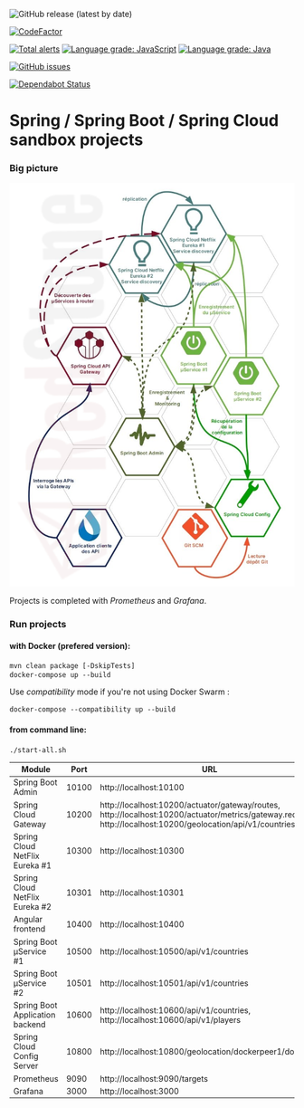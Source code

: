 ![GitHub release (latest by date)](https://img.shields.io/github/v/release/DVanderstoken/springSandbox?style=plastic)

[![CodeFactor](https://www.codefactor.io/repository/github/dvanderstoken/springsandbox/badge)](https://www.codefactor.io/repository/github/dvanderstoken/springsandbox)

[![Total alerts](https://img.shields.io/lgtm/alerts/g/DVanderstoken/springSandbox.svg?logo=lgtm&logoWidth=18)](https://lgtm.com/projects/g/DVanderstoken/springSandbox/alerts/)
[![Language grade: JavaScript](https://img.shields.io/lgtm/grade/javascript/g/DVanderstoken/springSandbox.svg?logo=lgtm&logoWidth=18)](https://lgtm.com/projects/g/DVanderstoken/springSandbox/context:javascript)
[![Language grade: Java](https://img.shields.io/lgtm/grade/java/g/DVanderstoken/springSandbox.svg?logo=lgtm&logoWidth=18)](https://lgtm.com/projects/g/DVanderstoken/springSandbox/context:java)

[![GitHub issues](https://img.shields.io/github/issues/DVanderstoken/springSandbox)](https://github.com/DVanderstoken/springSandbox/issues)

[![Dependabot Status](https://api.dependabot.com/badges/status?host=github&identifier=136540346)](https://dependabot.com)

# Spring / Spring Boot / Spring Cloud sandbox projects

### Big picture

![Big picture](./docs/images/DesendettementSpringCloudV3.png)

Projects is completed with *Prometheus* and *Grafana*.

### Run projects

#### with Docker (prefered version):

```
mvn clean package [-DskipTests]
docker-compose up --build
```

Use *compatibility* mode if you're not using Docker Swarm : 

```
docker-compose --compatibility up --build
```

#### from command line:

```
./start-all.sh
```

| Module                          | Port  | URL                                                                                                                                                           |
| ------------------------------- | ----- | ------------------------------------------------------------------------------------------------------------------------------------------------------------- |
| Spring Boot Admin               | 10100 | http://localhost:10100                                                                                                                                        |
| Spring Cloud Gateway            | 10200 | http://localhost:10200/actuator/gateway/routes, http://localhost:10200/actuator/metrics/gateway.requests, http://localhost:10200/geolocation/api/v1/countries |
| Spring Cloud NetFlix Eureka #1  | 10300 | http://localhost:10300                                                                                                                                        |
| Spring Cloud NetFlix Eureka #2  | 10301 | http://localhost:10301                                                                                                                                        |
| Angular frontend                | 10400 | http://localhost:10400                                                                                                                                        |
| Spring Boot µService #1         | 10500 | http://localhost:10500/api/v1/countries                                                                                                                       |
| Spring Boot µService #2         | 10501 | http://localhost:10501/api/v1/countries                                                                                                                       |
| Spring Boot Application backend | 10600 | http://localhost:10600/api/v1/countries, http://localhost:10600/api/v1/players                                                                                |
| Spring Cloud Config Server      | 10800 | http://localhost:10800/geolocation/dockerpeer1/docker                                                                                                         |
| Prometheus                      | 9090  | http://localhost:9090/targets                                                                                                                                 |
| Grafana                         | 3000  | http://localhost:3000                                                                                                                                         |
